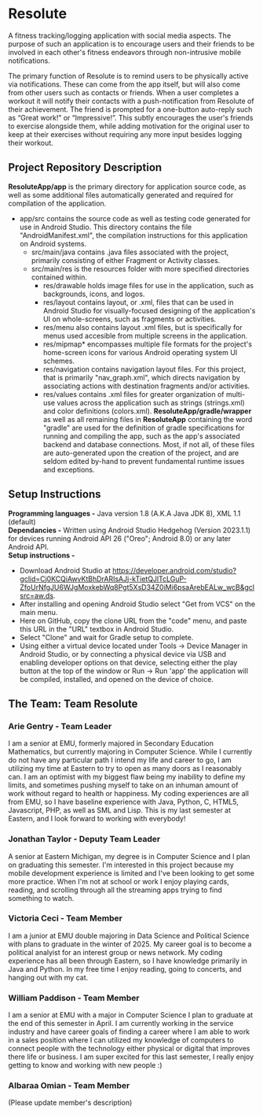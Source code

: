# Resolute
A fitness tracking/logging application with social media aspects. The purpose of such an application is to encourage users and their friends to be involved in each other's fitness endeavors through non-intrusive mobile notifications.

The primary function of Resolute is to remind users to be physically active via notifications. These can come from the app itself, but will also come from other users such as contacts or friends. When a user completes a workout it will notify their contacts with a push-notification from Resolute of their achievement. The friend is prompted for a one-button auto-reply such as “Great work!” or “Impressive!”. This subtly encourages the user's friends to exercise alongside them, while adding motivation for the original user to keep at their exercises without requiring any more input besides logging their workout.

## Project Repository Description
**ResoluteApp/app** is the primary directory for application source code, as well as some additional files automatically generated and required for compilation of the application.<br /> 
  * app/src contains the source code as well as testing code generated for use in Android Studio. This directory contains the file "AndroidManifest.xml", the compilation instructions for this application on Android systems.<br />
    * src/main/java contains .java files associated with the project, primarily consisting of either Fragment or Activity classes.<br />
    * src/main/res is the resources folder with more specified directories contained within.<br />
      * res/drawable holds image files for use in the application, such as backgrounds, icons, and logos.<br />
      * res/layout contains layout, or .xml, files that can be used in Android Studio for visually-focused designing of the application's UI on whole-screens, such as fragments or activities.<br /> 
      * res/menu also contains layout .xml files, but is specifically for menus used accesible from multiple screens in the application.<br /> 
      * res/mipmap* encompasses multiple file formats for the project's home-screen icons for various Android operating system UI schemes.<br />
      * res/navigation contains navigation layout files. For this project, that is primarily "nav_graph.xml", which directs navigation by associating actions with destination fragments and/or activities.
      * res/values contains .xml files for greater organization of multi-use values across the application such as strings (strings.xml) and color definitions (colors.xml).
**ResoluteApp/gradle/wrapper** as well as all remaining files in **ResoluteApp** containing the word "gradle" are used for the definition of gradle specifications for running and compiling the app, such as the app's associated backend and database connections. Most, if not all, of these files are auto-generated upon the creation of the project, and are seldom edited by-hand to prevent fundamental runtime issues and exceptions.

## Setup Instructions
**Programming languages -** Java version 1.8 (A.K.A Java JDK 8), XML 1.1 (default)<br />
**Dependancies -** Written using Android Studio Hedgehog (Version 2023.1.1) for devices running Android API 26 ("Oreo"; Android 8.0) or any later Android API. <br />
**Setup instructions -** 
 * Download Android Studio at https://developer.android.com/studio?gclid=Cj0KCQiAwvKtBhDrARIsAJj-kTietQJlTcLGuP-ZfoUrNfgJU6WJgMoxkebWq8Pgt5XsD34Z0iMi6psaArebEALw_wcB&gclsrc=aw.ds.
 * After installing and opening Android Studio select "Get from VCS" on the main menu.
 * Here on GitHub, copy the clone URL from the "code" menu, and paste this URL in the "URL" textbox in Android Studio.
 * Select "Clone" and wait for Gradle setup to complete.
 * Using either a virtual device located under Tools -> Device Manager in Android Studio, or by connecting a physical device via USB and enabling developer options on that device, selecting either the play button at the top of the window or Run -> Run 'app' the application will be compiled, installed, and opened on the device of choice. 

## The Team: Team Resolute

### Arie Gentry - Team Leader

I am a senior at EMU, formerly majored in Secondary Education Mathematics, but currently majoring in Computer Science. While I currently do not have any particular path I intend my life and career to go, I am utilizing my time at Eastern to try to open as many doors as I reasonably can. I am an optimist with my biggest flaw being my inability to define my limits, and sometimes pushing myself to take on an inhuman amount of work without regard to health or happiness. My coding experiences are all from EMU, so I have baseline experience with Java, Python, C, HTML5, Javascript, PHP, as well as SML and Lisp. This is my last semester at Eastern, and I look forward to working with everybody!

### Jonathan Taylor - Deputy Team Leader

A senior at Eastern Michigan, my degree is in Computer Science and I plan on graduating this semester. I'm interested in this project because my mobile development experience is limited and I've been looking to get some more practice. When I'm not at school or work I enjoy playing cards, reading, and scrolling through all the streaming apps trying to find something to watch. 

### Victoria Ceci - Team Member

I am a junior at EMU double majoring in Data Science and Political Science with plans to graduate in the winter of 2025. My career goal is to become a political analyist for an interest group or news network. My coding experience has all been through Eastern, so I have knowledge primarily in Java and Python. In my free time I enjoy reading, going to concerts, and hanging out with my cat.

### William Paddison - Team Member

I am a senior at EMU with a major in Computer Science I plan to graduate at the end of this semester in April. I am currently working in the service industry and have career goals of finding a career where I am able to work in a sales position where I can utilized my knowledge of computers to connect people with the technology either physical or digital that improves there life or business. I am super excited for this last semester, I really enjoy getting to know and working with new people :)

### Albaraa Omian - Team Member

(Please update member's description)

